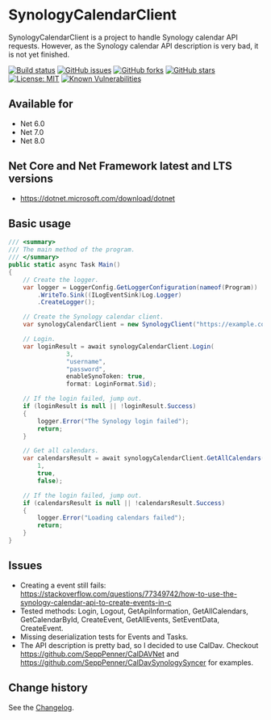SynologyCalendarClient
====================================

SynologyCalendarClient is a project to handle Synology calendar API requests. However, as the Synology calendar API description is very bad, it is not yet finished.

[![Build status](https://ci.appveyor.com/api/projects/status/g97r2ruunhxqphtu?svg=true)](https://ci.appveyor.com/project/SeppPenner/SynologyCalendarClient)
[![GitHub issues](https://img.shields.io/github/issues/SeppPenner/SynologyCalendarClient.svg)](https://github.com/SeppPenner/SynologyCalendarClient/issues)
[![GitHub forks](https://img.shields.io/github/forks/SeppPenner/SynologyCalendarClient.svg)](https://github.com/SeppPenner/SynologyCalendarClient/network)
[![GitHub stars](https://img.shields.io/github/stars/SeppPenner/SynologyCalendarClient.svg)](https://github.com/SeppPenner/SynologyCalendarClient/stargazers)
[![License: MIT](https://img.shields.io/badge/License-MIT-blue.svg)](https://raw.githubusercontent.com/SeppPenner/SynologyCalendarClient/master/License.txt)
[![Known Vulnerabilities](https://snyk.io/test/github/SeppPenner/SynologyCalendarClient/badge.svg)](https://snyk.io/test/github/SeppPenner/SynologyCalendarClient)

## Available for
* Net 6.0
* Net 7.0
* Net 8.0

## Net Core and Net Framework latest and LTS versions
* https://dotnet.microsoft.com/download/dotnet

## Basic usage
```csharp
/// <summary>
/// The main method of the program.
/// </summary>
public static async Task Main()
{
	// Create the logger.
	var logger = LoggerConfig.GetLoggerConfiguration(nameof(Program))
		.WriteTo.Sink((ILogEventSink)Log.Logger)
		.CreateLogger();

	// Create the Synology calendar client.
	var synologyCalendarClient = new SynologyClient("https://example.com/calendars", logger);

	// Login.
	var loginResult = await synologyCalendarClient.Login(
				3,
				"username",
				"password",
				enableSynoToken: true,
				format: LoginFormat.Sid);

	// If the login failed, jump out.
	if (loginResult is null || !loginResult.Success)
	{
		logger.Error("The Synology login failed");
		return;
	}

	// Get all calendars.
	var calendarsResult = await synologyCalendarClient.GetAllCalendars(
		1,
		true,
		false);

	// If the login failed, jump out.
	if (calendarsResult is null || !calendarsResult.Success)
	{
		logger.Error("Loading calendars failed");
		return;
	}
}
```

## Issues
* Creating a event still fails: https://stackoverflow.com/questions/77349742/how-to-use-the-synology-calendar-api-to-create-events-in-c
* Tested methods: Login, Logout, GetApiInformation, GetAllCalendars, GetCalendarById, CreateEvent, GetAllEvents, SetEventData, CreateEvent.
* Missing deserialization tests for Events and Tasks.
* The API description is pretty bad, so I decided to use CalDav. Checkout https://github.com/SeppPenner/CalDAVNet and https://github.com/SeppPenner/CalDavSynologySyncer for examples.

Change history
--------------

See the [Changelog](https://github.com/SeppPenner/SynologyCalendarClient/blob/master/Changelog.md).
